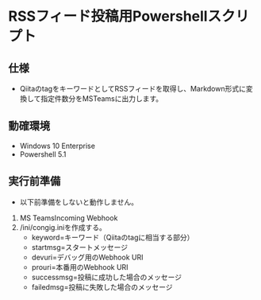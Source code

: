 # RSSフィード投稿用Powershellスクリプト
## 仕様
- QiitaのtagをキーワードとしてRSSフィードを取得し、Markdown形式に変換して指定件数分をMSTeamsに出力します。
## 動確環境
- Windows 10 Enterprise
- Powershell 5.1
## 実行前準備
- 以下前準備をしないと動作しません。
1. MS TeamsIncoming Webhook
1. /ini/congig.iniを作成する。
    - keyword=キーワード（Qiitaのtagに相当する部分）
    - startmsg=スタートメッセージ
    - devuri=デバッグ用のWebhook URI
    - prouri=本番用のWebhook URI
    - successmsg=投稿に成功した場合のメッセージ
    - failedmsg=投稿に失敗した場合のメッセージ
